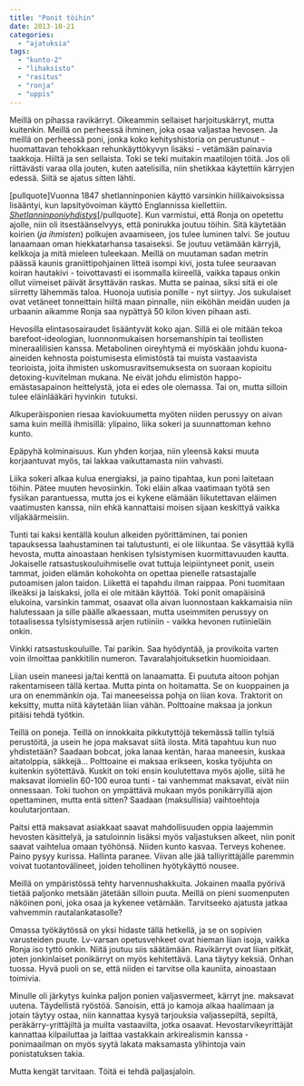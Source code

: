 ```yaml
---
title: "Ponit töihin"
date: 2013-10-21
categories: 
  - "ajatuksia"
tags: 
  - "kunto-2"
  - "lihaksisto"
  - "rasitus"
  - "ronja"
  - "uppis"
---
```


Meillä on pihassa ravikärryt. Oikeammin sellaiset harjoituskärryt, mutta kuitenkin. Meillä on perheessä ihminen, joka osaa valjastaa hevosen. Ja meillä on perheessä poni, jonka koko kehityshistoria on perustunut - huomattavan tehokkaan rehunkäyttökyvyn lisäksi - vetämään painavia taakkoja. Hiiltä ja sen sellaista. Toki se teki muitakin maatilojen töitä. Jos oli riittävästi varaa olla jouten, kuten aatelisilla, niin shetikkaa käytettiin kärryjen edessä. Siitä se ajatus sitten lähti.

<!--more-->

\[pullquote\]Vuonna 1847 shetlanninponien käyttö varsinkin hiilikaivoksissa lisääntyi, kun lapsityövoiman käyttö Englannissa kiellettiin. _[Shetlanninponiyhdistys](http://www.shettis.com/index?page=21)_\[/pullquote\]. Kun varmistui, että Ronja on opetettu ajolle, niin oli itsestäänselvyys, että ponirukka joutuu töihin. Sitä käytetään koirien (_ja ihmisten_) polkujen avaamiseen, jos tulee luminen talvi. Se joutuu lanaamaan oman hiekkatarhansa tasaiseksi. Se joutuu vetämään kärryjä, kelkkoja ja mitä mieleen tuleekaan. Meillä on muutaman sadan metrin päässä kaunis graniittipohjainen litteä isompi kivi, josta tulee seuraavan koiran hautakivi - toivottavasti ei isommalla kiireellä, vaikka tapaus onkin ollut viimeiset päivät ärsyttävän raskas. Mutta se painaa, siksi sitä ei ole siirretty lähemmäs taloa. Huonoja uutisia ponille - nyt siirtyy. Jos sukulaiset ovat vetäneet tonneittain hiiltä maan pinnalle, niin eiköhän meidän uuden ja urbaanin aikamme Ronja saa nypättyä 50 kilon kiven pihaan asti.

Hevosilla elintasosairaudet lisääntyvät koko ajan. Sillä ei ole mitään tekoa barefoot-ideologian, luonnonmukaisen horsemanshipin tai teollisten mineraalilisien kanssa. Metabolinen oireyhtymä ei myöskään johdu kuona-aineiden kehnosta poistumisesta elimistöstä tai muista vastaavista teorioista, joita ihmisten uskomusravitsemuksesta on suoraan kopioitu detoxing-kuvitelman mukana. Ne eivät johdu elimistön happo-emästasapainon heittelystä, jota ei edes ole olemassa. Tai on, mutta silloin tulee eläinlääkäri hyvinkin  tutuksi.

Alkuperäisponien riesaa kaviokuumetta myöten niiden perussyy on aivan sama kuin meillä ihmisillä: ylipaino, liika sokeri ja suunnattoman kehno kunto.

Epäpyhä kolminaisuus. Kun yhden korjaa, niin yleensä kaksi muuta korjaantuvat myös, tai lakkaa vaikuttamasta niin vahvasti.

Liika sokeri alkaa kulua energiaksi, ja paino tipahtaa, kun poni laitetaan töihin. Pätee muuten hevosiinkin. Toki eläin alkaa vaatimaan työtä sen fysiikan parantuessa, mutta jos ei kykene elämään liikutettavan eläimen vaatimusten kanssa, niin ehkä kannattaisi moisen sijaan keskittyä vaikka viljakäärmeisiin.

Tunti tai kaksi kentällä koulun alkeiden pyörittäminen, tai ponien tapauksessa laahustaminen tai talutustunti, ei ole liikuntaa. Se väsyttää kyllä hevosta, mutta ainoastaan henkisen tylsistymisen kuormittavuuden kautta. Jokaiselle ratsastuskouluihmiselle ovat tuttuja leipiintyneet ponit, usein tammat, joiden elämän kohokohta on opettaa pienelle ratsastajalle putoamisen jalon taidon. Liikettä ei tapahdu ilman raippaa. Poni tuomitaan ilkeäksi ja laiskaksi, jolla ei ole mitään käyttöä. Toki ponit omapäisinä elukoina, varsinkin tammat, osaavat olla aivan luonnostaan kakkamaisia niin halutessaan ja sille päälle alkaessaan, mutta useimmiten perussyy on totaalisessa tylsistymisessä arjen rutiiniin - vaikka hevonen rutiinieläin onkin.

Vinkki ratsastuskouluille. Tai parikin. Saa hyödyntää, ja provikoita varten voin ilmoittaa pankkitilin numeron. Tavaralahjoituksetkin huomioidaan.

Liian usein maneesi ja/tai kenttä on lanaamatta. Ei puututa aitoon pohjan rakentamiseen tällä kertaa. Mutta pinta on hoitamatta. Se on kuoppainen ja ura on enemmänkin oja. Tai maneeseissa pohja on liian kova. Traktorit on keksitty, mutta niitä käytetään liian vähän. Polttoaine maksaa ja jonkun pitäisi tehdä työtkin.

Teillä on poneja. Teillä on innokkaita pikkutyttöjä tekemässä tallin tylsiä perustöitä, ja usein he jopa maksavat siitä ilosta. Mitä tapahtuu kun nuo yhdistetään? Saadaan bobcat, joka lanaa kentän, haraa maneesin, kuskaa aitatolppia, säkkejä... Polttoaine ei maksaa erikseen, koska työjuhta on kuitenkin syötettävä. Kuskit on toki ensin koulutettava myös ajolle, siitä he maksavat ilomielin 60-100 euroa tunti - tai vanhemmat maksavat, eivät niin onnessaan. Toki tuohon on ympättävä mukaan myös ponikärryillä ajon opettaminen, mutta entä sitten? Saadaan (maksullisia) vaihtoehtoja koulutarjontaan.

Paitsi että maksavat asiakkaat saavat mahdollisuuden oppia laajemmin hevosten käsittelyä, ja satuloinnin lisäksi myös valjastuksen alkeet, niin ponit saavat vaihtelua omaan työhönsä. Niiden kunto kasvaa. Terveys kohenee. Paino pysyy kurissa. Hallinta paranee. Viivan alle jää talliyrittäjälle paremmin voivat tuotantovälineet, joiden tehollinen hyötykäyttö nousee.

Meillä on ympäristössä tehty harvennushakkuita. Jokainen maalla pyörivä tietää paljonko metsään jätetään silloin puuta. Meillä on pieni suomenputen näköinen poni, joka osaa ja kykenee vetämään. Tarvitseeko ajatusta jatkaa vahvemmin rautalankatasolle?

Omassa työkäytössä on yksi hidaste tällä hetkellä, ja se on sopivien varusteiden puute. Lv-varsan opetusvehkeet ovat hieman liian isoja, vaikka Ronja iso tyttö onkin. Niitä joutuu siis säätämään. Ravikärryt ovat liian pitkät, joten jonkinlaiset ponikärryt on myös kehitettävä. Lana täytyy keksiä. Onhan tuossa. Hyvä puoli on se, että niiden ei tarvitse olla kauniita, ainoastaan toimivia.

Minulle oli järkytys kuinka paljon ponien valjasvermeet, kärryt jne. maksavat uutena. Täydellistä ryöstöä. Sanoisin, että jo kamoja alkaa haalimaan ja jotain täytyy ostaa, niin kannattaa kysyä tarjouksia valjassepiltä, sepiltä, peräkärry-yrittäjiltä ja muilta vastaavilta, jotka osaavat. Hevostarvikeyrittäjät kannattaa kilpailuttaa ja laittaa vastakkain arkirealismin kanssa - ponimaailman on myös syytä lakata maksamasta ylihintoja vain ponistatuksen takia.

Mutta kengät tarvitaan. Töitä ei tehdä paljasjaloin.
